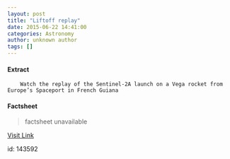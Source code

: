 ```yaml
---
layout: post
title: "Liftoff replay"
date: 2015-06-22 14:41:00
categories: Astronomy
author: unknown author
tags: []
---
```



#### Extract
>
							
				
		
		Watch the replay of the Sentinel-2A launch on a Vega rocket from Europe’s Spaceport in French Guiana
	

#### Factsheet
>factsheet unavailable

[Visit Link](http://www.esa.int/spaceinvideos/Videos/2015/06/Sentinel-2A_liftoff)

id:  143592
